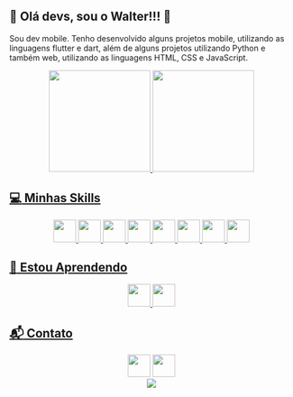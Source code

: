 ## :man: Olá devs, sou o Walter!!! 👋

Sou dev mobile. Tenho desenvolvido alguns projetos mobile, utilizando as linguagens flutter e dart, além de alguns projetos utilizando Python e também web, utilizando as linguagens HTML, CSS e JavaScript.


 <div>
 <div align='center'>
  <a href="https://github.com/WalterLimaViana">
  <img height="180em" src="https://github-readme-stats.vercel.app/api?username=WalterLimaViana&show_icons=true&theme=dark&include_all_commits=true&count_private=true"/>
  <img height="180em" src="https://github-readme-stats.vercel.app/api/top-langs/?username=WalterLimaViana&layout=compact&langs_count=7&theme=dark"/>
</div>
 
## :computer: Minhas Skills
 
 <div>
 <div align='center'>
 <img src="https://cdn.jsdelivr.net/gh/devicons/devicon/icons/flutter/flutter-original.svg" width="40" height="40"/>  
 <img src="https://cdn.jsdelivr.net/gh/devicons/devicon/icons/dart/dart-original.svg" width="40" height="40"/>
 <img src="https://cdn.jsdelivr.net/gh/devicons/devicon/icons/html5/html5-original.svg" width="40" height="40"/>  
 <img src="https://cdn.jsdelivr.net/gh/devicons/devicon/icons/css3/css3-original.svg" width="40" height="40"/>
 <img src="https://cdn.jsdelivr.net/gh/devicons/devicon/icons/python/python-original.svg" width="40" height="40"/>  
 <img src="https://cdn.jsdelivr.net/gh/devicons/devicon/icons/javascript/javascript-original.svg" width="40" height="40"/>
 <img src="https://cdn.jsdelivr.net/gh/devicons/devicon/icons/git/git-original.svg" width="40" height="40"/>  
 <img src="https://cdn.jsdelivr.net/gh/devicons/devicon/icons/vscode/vscode-original.svg" width="40" height="40"/>
  
            
          
 </div>
  
## :hammer: Estou Aprendendo
 
 <div>
 <div align='center'>
 <img src="https://cdn.jsdelivr.net/gh/devicons/devicon/icons/flutter/flutter-original.svg" width="40" height="40"/>  
 <img src="https://cdn.jsdelivr.net/gh/devicons/devicon/icons/dart/dart-original.svg" width="40" height="40"/>        
          
 </div>
  
## :mailbox_with_mail: Contato
  
<div>
 <div align='center'>
  <a href="https://www.linkedin.com/in/walter-lima-viana/" target="_blank"><img src="https://cdn.jsdelivr.net/gh/devicons/devicon/icons/linkedin/linkedin-original.svg" target="_blank"width="40" height="40"></a>
  <a href = "mailto:walter.lima.viana@gmail.com"><img src="https://edent.github.io/SuperTinyIcons/images/svg/gmail.svg" target="_blank"width="40" height="40"></a>
 
</div>
  <div align='center'>
<a height="150em" href="http://www.github.com/WalterLimaViana"><img src="https://github-readme-streak-stats.herokuapp.com/?user=WalterLimaViana&stroke=2ea043&background=171717&ring=3382ed&fire=3382ed&currStreakNum=0bd967&currStreakLabel=3382ed&sideNums=0bd967&sideLabels=3382ed&dates=0bd967&hide_border=true" /></a>
</div>
 
